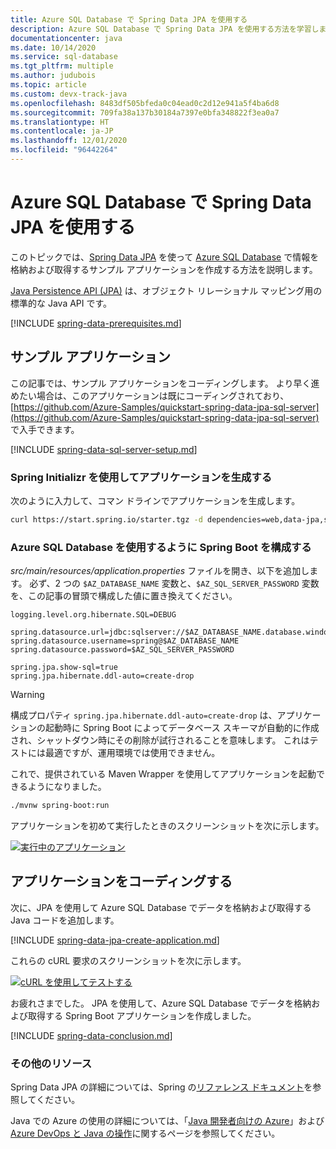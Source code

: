 ```yaml
---
title: Azure SQL Database で Spring Data JPA を使用する
description: Azure SQL Database で Spring Data JPA を使用する方法を学習します。
documentationcenter: java
ms.date: 10/14/2020
ms.service: sql-database
ms.tgt_pltfrm: multiple
ms.author: judubois
ms.topic: article
ms.custom: devx-track-java
ms.openlocfilehash: 8483df505bfeda0c04ead0c2d12e941a5f4ba6d8
ms.sourcegitcommit: 709fa38a137b30184a7397e0bfa348822f3ea0a7
ms.translationtype: HT
ms.contentlocale: ja-JP
ms.lasthandoff: 12/01/2020
ms.locfileid: "96442264"
---
```

# <a name="use-spring-data-jpa-with-azure-sql-database"></a>Azure SQL Database で Spring Data JPA を使用する

このトピックでは、[Spring Data JPA](https://spring.io/projects/spring-data-jpa) を使って [Azure SQL Database](/azure/sql-database/) で情報を格納および取得するサンプル アプリケーションを作成する方法を説明します。

[Java Persistence API (JPA)](https://en.wikipedia.org/wiki/Java_Persistence_API) は、オブジェクト リレーショナル マッピング用の標準的な Java API です。

[!INCLUDE [spring-data-prerequisites.md](includes/spring-data-prerequisites.md)]

## <a name="sample-application"></a>サンプル アプリケーション

この記事では、サンプル アプリケーションをコーディングします。 より早く進めたい場合は、このアプリケーションは既にコーディングされており、[https://github.com/Azure-Samples/quickstart-spring-data-jpa-sql-server](https://github.com/Azure-Samples/quickstart-spring-data-jpa-sql-server) で入手できます。

[!INCLUDE [spring-data-sql-server-setup.md](includes/spring-data-sql-server-setup.md)]

### <a name="generate-the-application-by-using-spring-initializr"></a>Spring Initializr を使用してアプリケーションを生成する

次のように入力して、コマン ドラインでアプリケーションを生成します。

```bash
curl https://start.spring.io/starter.tgz -d dependencies=web,data-jpa,sqlserver -d baseDir=azure-database-workshop -d bootVersion=2.3.1.RELEASE -d javaVersion=8 | tar -xzvf -
```


### <a name="configure-spring-boot-to-use-azure-sql-database"></a>Azure SQL Database を使用するように Spring Boot を構成する

*src/main/resources/application.properties* ファイルを開き、以下を追加します。 必ず、2 つの `$AZ_DATABASE_NAME` 変数と、`$AZ_SQL_SERVER_PASSWORD` 変数を、この記事の冒頭で構成した値に置き換えてください。

```properties
logging.level.org.hibernate.SQL=DEBUG

spring.datasource.url=jdbc:sqlserver://$AZ_DATABASE_NAME.database.windows.net:1433;database=demo;encrypt=true;trustServerCertificate=false;hostNameInCertificate=*.database.windows.net;loginTimeout=30;
spring.datasource.username=spring@$AZ_DATABASE_NAME
spring.datasource.password=$AZ_SQL_SERVER_PASSWORD

spring.jpa.show-sql=true
spring.jpa.hibernate.ddl-auto=create-drop
```

> [!WARNING]
> 構成プロパティ `spring.jpa.hibernate.ddl-auto=create-drop` は、アプリケーションの起動時に Spring Boot によってデータベース スキーマが自動的に作成され、シャットダウン時にその削除が試行されることを意味します。 これはテストには最適ですが、運用環境では使用できません。

これで、提供されている Maven Wrapper を使用してアプリケーションを起動できるようになりました。

```bash
./mvnw spring-boot:run
```

アプリケーションを初めて実行したときのスクリーンショットを次に示します。

[![実行中のアプリケーション](media/configure-spring-data-jpa-with-azure-sql-server/create-sql-server-01.png)](media/configure-spring-data-jpa-with-azure-sql-server/create-sql-server-01.png#lightbox)

## <a name="code-the-application"></a>アプリケーションをコーディングする

次に、JPA を使用して Azure SQL Database でデータを格納および取得する Java コードを追加します。

[!INCLUDE [spring-data-jpa-create-application.md](includes/spring-data-jpa-create-application.md)]

これらの cURL 要求のスクリーンショットを次に示します。

[![cURL を使用してテストする](media/configure-spring-data-jpa-with-azure-sql-server/create-sql-server-02.png)](media/configure-spring-data-jpa-with-azure-sql-server/create-sql-server-02.png#lightbox)

お疲れさまでした。 JPA を使用して、Azure SQL Database でデータを格納および取得する Spring Boot アプリケーションを作成しました。

[!INCLUDE [spring-data-conclusion.md](includes/spring-data-conclusion.md)]

### <a name="additional-resources"></a>その他のリソース

Spring Data JPA の詳細については、Spring の[リファレンス ドキュメント](https://docs.spring.io/spring-data/jpa/docs/current/reference/html/#reference)を参照してください。

Java での Azure の使用の詳細については、「[Java 開発者向けの Azure](../index.yml)」および [Azure DevOps と Java の操作](/azure/devops/)に関するページを参照してください。
